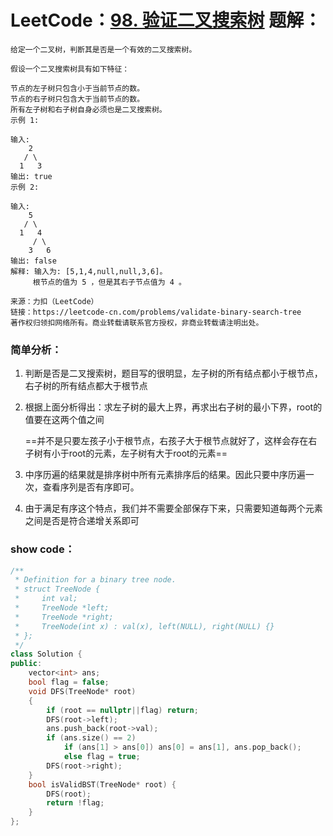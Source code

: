 # LeetCode：[98. 验证二叉搜索树](https://leetcode-cn.com/problems/validate-binary-search-tree/) 题解：

```out
给定一个二叉树，判断其是否是一个有效的二叉搜索树。

假设一个二叉搜索树具有如下特征：

节点的左子树只包含小于当前节点的数。
节点的右子树只包含大于当前节点的数。
所有左子树和右子树自身必须也是二叉搜索树。
示例 1:

输入:
    2
   / \
  1   3
输出: true
示例 2:

输入:
    5
   / \
  1   4
     / \
    3   6
输出: false
解释: 输入为: [5,1,4,null,null,3,6]。
     根节点的值为 5 ，但是其右子节点值为 4 。

来源：力扣（LeetCode）
链接：https://leetcode-cn.com/problems/validate-binary-search-tree
著作权归领扣网络所有。商业转载请联系官方授权，非商业转载请注明出处。
```



### 简单分析：

1. 判断是否是二叉搜索树，题目写的很明显，左子树的所有结点都小于根节点，右子树的所有结点都大于根节点

2. 根据上面分析得出：求左子树的最大上界，再求出右子树的最小下界，root的值要在这两个值之间

   ==并不是只要左孩子小于根节点，右孩子大于根节点就好了，这样会存在右子树有小于root的元素，左子树有大于root的元素==

3. 中序历遍的结果就是排序树中所有元素排序后的结果。因此只要中序历遍一次，查看序列是否有序即可。

4. 由于满足有序这个特点，我们并不需要全部保存下来，只需要知道每两个元素之间是否是符合递增关系即可

### show code：

```c++
/**
 * Definition for a binary tree node.
 * struct TreeNode {
 *     int val;
 *     TreeNode *left;
 *     TreeNode *right;
 *     TreeNode(int x) : val(x), left(NULL), right(NULL) {}
 * };
 */
class Solution {
public:
	vector<int> ans;
	bool flag = false;
	void DFS(TreeNode* root)
	{
		if (root == nullptr||flag) return;
		DFS(root->left);
		ans.push_back(root->val);
		if (ans.size() == 2)
			if (ans[1] > ans[0]) ans[0] = ans[1], ans.pop_back();
			else flag = true;
		DFS(root->right);
	}
	bool isValidBST(TreeNode* root) {
		DFS(root);
		return !flag;
	}
};
```

